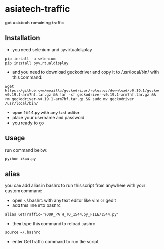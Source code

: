 # asiatech-traffic
get asiatech remaining traffic

## Installation
* you need selenium and pyvirtualdisplay

```
pip install -u selenium
pip insstall pyvirtualdisplay
```

* and you need to download geckodriver and copy it to /usr/local/bin/ with this command:
```
wget https://github.com/mozilla/geckodriver/releases/download/v0.19.1/geckodriver-v0.19.1-arm7hf.tar.gz && tar -xf geckodriver-v0.19.1-arm7hf.tar.gz && rm geckodriver-v0.19.1-arm7hf.tar.gz && sudo mv geckodriver /usr/local/bin/
```
* open 1544.py with any text editor
* place your username and password
* you ready to go

## Usage

run command below:
```
python 1544.py
```

## alias
you can add alias in bashrc to run this script from anywhere with your custom command:

* open ~/.bashrc with any text editor like vim or gedit
* add this line into bashrc
```
alias GetTraffic='YOUR_PATH_TO_1544.py_FILE/1544.py'
```
* then type this command to reload bashrc
```
source ~/.bashrc
```
* enter GetTraffic command to run the script


